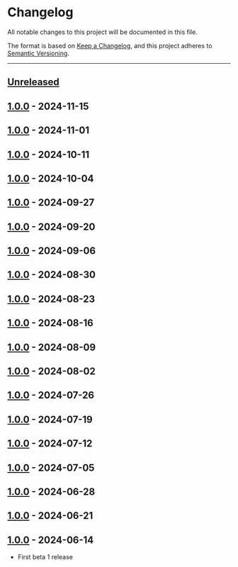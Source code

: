 # Changelog

All notable changes to this project will be documented in this file.

The format is based on [Keep a Changelog](https://keepachangelog.com/en/1.0.0/),
and this project adheres to [Semantic Versioning](https://semver.org/spec/v2.0.0.html).

* * *

## [Unreleased]

## [1.0.0] - 2024-11-15

## [1.0.0] - 2024-11-01

## [1.0.0] - 2024-10-11

## [1.0.0] - 2024-10-04

## [1.0.0] - 2024-09-27

## [1.0.0] - 2024-09-20

## [1.0.0] - 2024-09-06

## [1.0.0] - 2024-08-30

## [1.0.0] - 2024-08-23

## [1.0.0] - 2024-08-16

## [1.0.0] - 2024-08-09

## [1.0.0] - 2024-08-02

## [1.0.0] - 2024-07-26

## [1.0.0] - 2024-07-19

## [1.0.0] - 2024-07-12

## [1.0.0] - 2024-07-05

## [1.0.0] - 2024-06-28

## [1.0.0] - 2024-06-21

## [1.0.0] - 2024-06-14

- First beta 1 release

[Unreleased]: https://github.com/ortus-boxlang/boxlang-docker/compare/v1.0.0...HEAD

[1.0.0]: https://github.com/ortus-boxlang/boxlang-docker/compare/v1.0.0...v1.0.0

